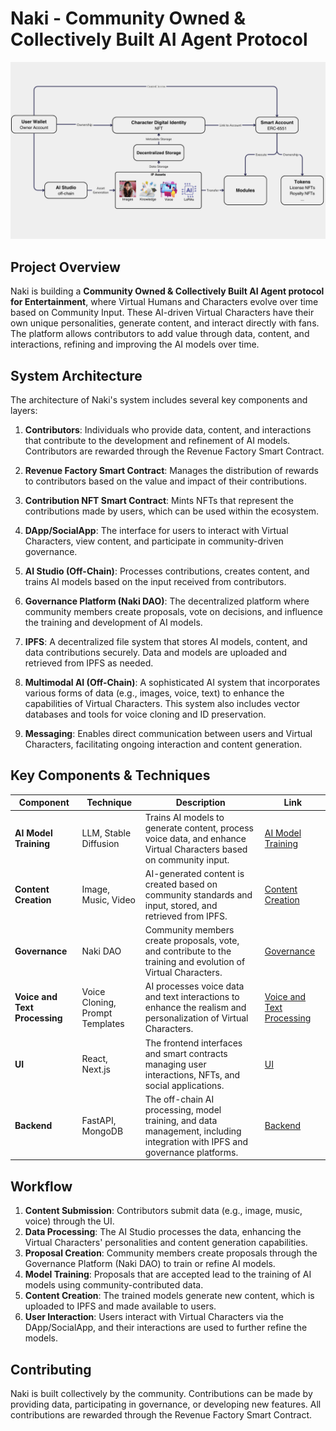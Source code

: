 
# Naki - Community Owned & Collectively Built AI Agent Protocol

![Naki Architecture](./naki-architecture.png)

## Project Overview

Naki is building a **Community Owned & Collectively Built AI Agent protocol for Entertainment**, where Virtual Humans and Characters evolve over time based on Community Input. These AI-driven Virtual Characters have their own unique personalities, generate content, and interact directly with fans. The platform allows contributors to add value through data, content, and interactions, refining and improving the AI models over time.

## System Architecture

The architecture of Naki's system includes several key components and layers:

1. **Contributors**: Individuals who provide data, content, and interactions that contribute to the development and refinement of AI models. Contributors are rewarded through the Revenue Factory Smart Contract.

2. **Revenue Factory Smart Contract**: Manages the distribution of rewards to contributors based on the value and impact of their contributions.

3. **Contribution NFT Smart Contract**: Mints NFTs that represent the contributions made by users, which can be used within the ecosystem.

4. **DApp/SocialApp**: The interface for users to interact with Virtual Characters, view content, and participate in community-driven governance.

5. **AI Studio (Off-Chain)**: Processes contributions, creates content, and trains AI models based on the input received from contributors. 

6. **Governance Platform (Naki DAO)**: The decentralized platform where community members create proposals, vote on decisions, and influence the training and development of AI models.

7. **IPFS**: A decentralized file system that stores AI models, content, and data contributions securely. Data and models are uploaded and retrieved from IPFS as needed.

8. **Multimodal AI (Off-Chain)**: A sophisticated AI system that incorporates various forms of data (e.g., images, voice, text) to enhance the capabilities of Virtual Characters. This system also includes vector databases and tools for voice cloning and ID preservation.

9. **Messaging**: Enables direct communication between users and Virtual Characters, facilitating ongoing interaction and content generation.

## Key Components & Techniques

| Component | Technique | Description | Link |
| --------- | --------- | ----------- | ---- |
| **AI Model Training** | LLM, Stable Diffusion | Trains AI models to generate content, process voice data, and enhance Virtual Characters based on community input. | [AI Model Training](https://github.com/Naki-Official/llm-fine-tuning) |
| **Content Creation** | Image, Music, Video | AI-generated content is created based on community standards and input, stored, and retrieved from IPFS. | [Content Creation](https://github.com/Naki-Official/content-creation) |
| **Governance** | Naki DAO | Community members create proposals, vote, and contribute to the training and evolution of Virtual Characters. | [Governance](https://github.com/Naki-Official/governance) |
| **Voice and Text Processing** | Voice Cloning, Prompt Templates | AI processes voice data and text interactions to enhance the realism and personalization of Virtual Characters. | [Voice and Text Processing](https://github.com/Naki-Official/voice-cloning) |
| **UI** | React, Next.js | The frontend interfaces and smart contracts managing user interactions, NFTs, and social applications. | [UI](https://github.com/Naki-Official/naki-web-app-ui) |
| **Backend** | FastAPI, MongoDB | The off-chain AI processing, model training, and data management, including integration with IPFS and governance platforms. | [Backend](https://github.com/Naki-Official/naki-web-app-backend) |

## Workflow

1. **Content Submission**: Contributors submit data (e.g., image, music, voice) through the UI.
2. **Data Processing**: The AI Studio processes the data, enhancing the Virtual Characters' personalities and content generation capabilities.
3. **Proposal Creation**: Community members create proposals through the Governance Platform (Naki DAO) to train or refine AI models.
4. **Model Training**: Proposals that are accepted lead to the training of AI models using community-contributed data.
5. **Content Creation**: The trained models generate new content, which is uploaded to IPFS and made available to users.
6. **User Interaction**: Users interact with Virtual Characters via the DApp/SocialApp, and their interactions are used to further refine the models.

## Contributing

Naki is built collectively by the community. Contributions can be made by providing data, participating in governance, or developing new features. All contributions are rewarded through the Revenue Factory Smart Contract.
